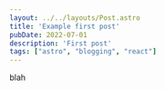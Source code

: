 ```yaml
---
layout: ../../layouts/Post.astro
title: 'Example first post'
pubDate: 2022-07-01
description: 'First post'
tags: ["astro", "blogging", "react"]
---
```


blah
